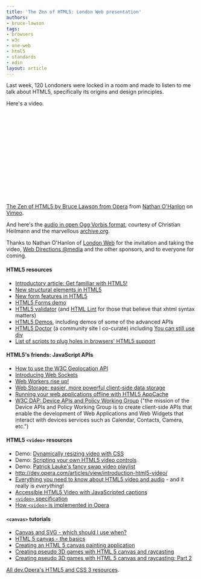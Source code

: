 ```yaml
---
title: 'The Zen of HTML5: London Web presentation'
authors:
- bruce-lawson
tags:
- browsers
- w3c
- one-web
- html5
- standards
- odin
layout: article
---
```

<p>Last week, 120 Londoners were locked in a room and made to listen to me talk about HTML5, specifically its origins and design principles.</p>

<p>Here&#39;s a video.</p>

<object width="400" height="227"><param name="allowfullscreen" value="true" /><param name="allowscriptaccess" value="never" /><param name="movie" value="http://vimeo.com/moogaloop.swf?clip_id=19099716&amp;amp;server=vimeo.com&amp;amp;show_title=1&amp;amp;show_byline=1&amp;amp;show_portrait=1&amp;amp;color=00ADEF&amp;amp;fullscreen=1&amp;amp;autoplay=0&amp;amp;loop=0" /><embed src="http://vimeo.com/moogaloop.swf?clip_id=19099716&amp;amp;server=vimeo.com&amp;amp;show_title=1&amp;amp;show_byline=1&amp;amp;show_portrait=1&amp;amp;color=00ADEF&amp;amp;fullscreen=1&amp;amp;autoplay=0&amp;amp;loop=0" type="application/x-shockwave-flash" allowfullscreen="true" width="400" height="227" allowscriptaccess="never" /></object><p><a href="http://vimeo.com/19099716">The Zen of HTML5 by Bruce Lawson from Opera</a> from <a href="http://vimeo.com/nathanlon">Nathan O&#39;Hanlon</a> on <a href="http://vimeo.com">Vimeo</a>.</p>

<p>And here&#39;s the <a href="http://www.archive.org/details/BruceLawson-TheZenOfHtml5">audio in open Ogg Vorbis format</a>, courtesy of Christian Heilmann and the marvellous <a href="http://www.archive.org/create/">archive.org</a>.</p>
<p>Thanks to Nathan O&#39;Hanlon of <a href="http://www.meetup.com/londonweb/calendar/14483117/">London Web</a> for the invitation and taking the video, <a href="http://atmedia.webdirections.org/">Web Directions @media</a> and the other sponsors, and to everyone for coming.</p>
<h4>HTML5 resources</h4>
<ul>
<li><a href="http://dev.opera.com/articles/view/get-familiar-with-html5/">Introductory article: Get familiar with HTML5!</a></li>
<li><a href="http://dev.opera.com/articles/view/new-structural-elements-in-html5/">New structural elements in HTML5</a></li>
<li><a href="http://dev.opera.com/articles/view/new-form-features-in-html5/">New form features in HTML5</a></li>
<li>
<a href="http://people.opera.com/brucel/demo/html5-forms-LWS-demo.html">HTML5 Forms demo</a></li>

<li>
<a href="http://html5.validator.nu/">HTML5 validator</a> (and <a href="http://www.htmllint.com/">HTML Lint</a> for those that believe that xhtml syntax matters)</li>
<li>
<a href="http://html5demos.com/">HTML5 Demos</a>, including demos of some of the advanced APIs</li>

<li>
<a href="http://html5doctor.com/">HTML5 Doctor</a> (a community site I co-curate) including <a href="http://html5doctor.com/you-can-still-use-div/">You can still use div</a>
</li>
<li><a href="http://github.com/Modernizr/Modernizr/wiki/HTML5-Cross-browser-Polyfills">List of scripts to plug holes in browsers&#39; HTML5 support</a></li>
</ul>


<h4>HTML5&#39;s friends: JavaScript APIs</h4>
<ul>
<li><a href="http://dev.opera.com/articles/view/how-to-use-the-w3c-geolocation-api/">How to use the W3C Geolocation API</a></li>
<li><a href="http://dev.opera.com/articles/view/introducing-web-sockets/">Introducing Web Sockets</a></li>
<li><a href="http://dev.opera.com/articles/view/web-workers-rise-up/">Web Workers rise up!</a></li>
<li><a href="http://dev.opera.com/articles/view/web-storage/">Web Storage: easier, more powerful client-side data storage</a></li>
<li><a href="http://dev.opera.com/articles/view/offline-applications-html5-appcache/">Running your web applications offline with HTML5 AppCache</a></li>
<li><a href="http://www.w3.org/2009/dap/">W3C DAP: Device APIs and Policy Working Group</a> (&quot;the mission of the Device APIs and Policy Working Group is to create client-side APIs that enable the development of Web Applications and Web Widgets that interact with devices services such as Calendar, Contacts, Camera, etc.&quot;)</li>
</ul>

<h4>HTML5 <code>&lt;video&gt;</code> resources</h4>
<ul>
<li>Demo: <a href="http://people.opera.com/patrickl/articles/introduction-html5-video/transitions/">Dynamically resizing video with CSS</a></li>
<li>Demo: <a href="http://people.opera.com/patrickl/articles/introduction-html5-video/scripted-controls/">Scripting your own HTML5 video controls</a></li>
<li>Demo: <a href="http://people.opera.com/patrickl/articles/chip.eu-video-article/examples/fancy-swap/">Patrick Lauke&#39;s fancy swap video playlist</a></li>
<li><a href="Introduction%20to%20HTML5%20video">http://dev.opera.com/articles/view/introduction-html5-video/</a></li>
<li>
<a href="http://my.opera.com/core/blog/2010/03/03/everything-you-need-to-know-about-html5-video-and-audio-2">Everything you need to know about HTML5 video and audio</a> - and it really is <em>everything</em>!</li>
<li><a href="http://dev.opera.com/articles/view/accessible-html5-video-with-javascripted-captions/">Accessible HTML5 Video with JavaScripted captions</a></li>

<li><a href="http://www.whatwg.org/specs/web-apps/current-work/multipage/video.html#video"><code>&lt;video&gt;</code> specification</a></li>
<li><a href="http://my.opera.com/core/blog/2009/12/31/re-introducing-video">How <code>&lt;video&gt;</code> is implemented in Opera</a></li>
</ul>

<h4>
<code>&lt;canvas&gt;</code> tutorials</h4>

<ul>

<li><a href="http://my.opera.com/ODIN/blog/canvas-and-svg-which-should-i-use-when">Canvas and SVG - which should I use when?</a></li>
<li><a href="http://dev.opera.com/articles/view/html-5-canvas-the-basics/">HTML 5 canvas - the basics</a></li>
<li><a href="http://dev.opera.com/articles/view/html5-canvas-painting/">Creating an HTML 5 canvas painting application</a></li>
<li><a href="http://dev.opera.com/articles/view/creating-pseudo-3d-games-with-html-5-can-1/">Creating pseudo 3D games with HTML 5 canvas and raycasting</a></li>
<li><a href="http://dev.opera.com/articles/view/3d-games-with-canvas-and-raycasting-part/">Creating pseudo 3D games with HTML 5 canvas and raycasting: Part 2</a>
</li></ul>
<p><a href="http://dev.opera.com/articles/tags/open%20web/">All dev.Opera&#39;s HTML5 and CSS 3 resources</a>.</p>
